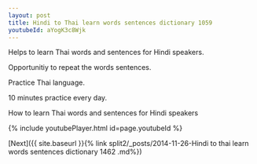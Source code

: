 ```yaml
---
layout: post
title: Hindi to Thai learn words sentences dictionary 1059 
youtubeId: aYogK3c8Wjk
---
```

 
 
Helps to learn Thai words and sentences for Hindi speakers.

Opportunitiy to repeat the words sentences. 

Practice Thai language. 
 
10 minutes practice every day. 
 
How to learn Thai words and sentences for Hindi speakers 
 
{% include youtubePlayer.html id=page.youtubeId %}
 
 
[Next]({{ site.baseurl }}{% link  split2/_posts/2014-11-26-Hindi to thai learn words sentences dictionary 1462 .md%})
 
